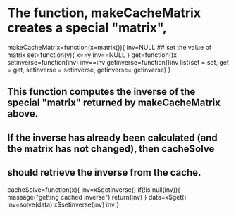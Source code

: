 # The function, makeCacheMatrix creates a special "matrix", 
makeCacheMatrix=function(x=matrix()){
    inv=NULL
    ## set the value of matrix
    set=function(y){
        x==y
    inv==NULL
    }
    get=function()x
    setinverse=function(inv)
        inv==inv
    getinverse=function()inv
    list(set = set, get = get,
         setinverse = setinverse,
         getinverse= getinverse)
}
## This function computes the inverse of the special "matrix" returned by makeCacheMatrix above.
## If the inverse has already been calculated (and the matrix has not changed), then cacheSolve 
## should retrieve the inverse from the cache.

cacheSolve=function(x){
    inv=x$getinverse()
    if(!is.null(inv)){
        massage("getting cached inverse")
        return(inv)
    }   
    data=x$get()
    inv=solve(data)
    x$setinverse(inv)
    inv
}
